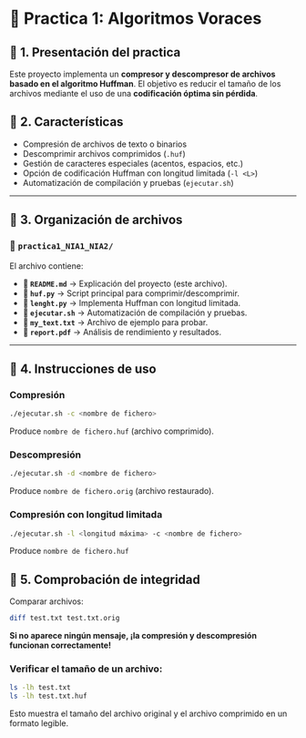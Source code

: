 # 📌 Practica 1: Algoritmos Voraces

## 📌 1. Presentación del practica
Este proyecto implementa un **compresor y descompresor de archivos basado en el algoritmo Huffman**.
El objetivo es reducir el tamaño de los archivos mediante el uso de una **codificación óptima sin pérdida**.

## 📌 2. Características
* Compresión de archivos de texto o binarios
* Descomprimir archivos comprimidos (`.huf`)
* Gestión de caracteres especiales (acentos, espacios, etc.)
* Opción de codificación Huffman con longitud limitada (`-l <L>`)
* Automatización de compilación y pruebas (`ejecutar.sh`)

---

## 📌 3. Organización de archivos
### 📂 `practica1_NIA1_NIA2/`
El archivo contiene:
- **📜 `README.md`** → Explicación del proyecto (este archivo).
- **📜 `huf.py`** → Script principal para comprimir/descomprimir.
- **📜 `lenght.py`** → Implementa Huffman con longitud limitada.
- **📜 `ejecutar.sh`** → Automatización de compilación y pruebas.
- **📜 `my_text.txt`** → Archivo de ejemplo para probar.
- **📜 `report.pdf`** → Análisis de rendimiento y resultados.

---
## 📌 4. Instrucciones de uso
### Compresión
```sh
./ejecutar.sh -c <nombre de fichero>
```
Produce `nombre de fichero.huf` (archivo comprimido).

###  Descompresión
```sh
./ejecutar.sh -d <nombre de fichero>
```
Produce `nombre de fichero.orig` (archivo restaurado).

### Compresión con longitud limitada
```sh
./ejecutar.sh -l <longitud máxima> -c <nombre de fichero>
```
Produce `nombre de fichero.huf`

## 📌 5. Comprobación de integridad 
Comparar archivos:
```sh
diff test.txt test.txt.orig
```
 **Si no aparece ningún mensaje, ¡la compresión y descompresión funcionan correctamente!**

 ### Verificar el tamaño de un archivo:
```sh
ls -lh test.txt
ls -lh test.txt.huf
```
Esto muestra el tamaño del archivo original y el archivo comprimido en un formato legible.

 
